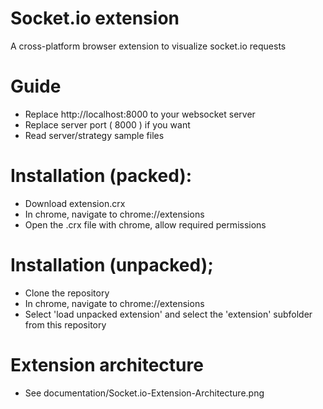 Socket.io extension
===================

A cross-platform browser extension to visualize socket.io requests

# Guide

- Replace http://localhost:8000 to your websocket server
- Replace server port ( 8000 ) if you want
- Read server/strategy sample files


# Installation (packed):
- Download extension.crx
- In chrome, navigate to chrome://extensions
- Open the .crx file with chrome, allow required permissions

# Installation (unpacked);
- Clone the repository
- In chrome, navigate to chrome://extensions
- Select 'load unpacked extension' and select the 'extension' subfolder from this repository

# Extension architecture
- See documentation/Socket.io-Extension-Architecture.png
